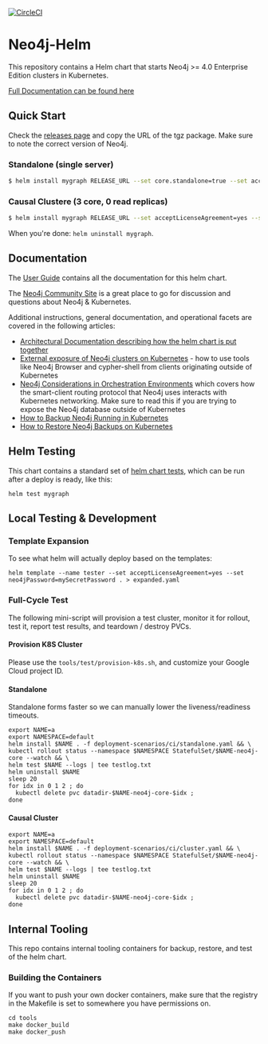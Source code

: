 [![CircleCI](https://circleci.com/gh/neo4j-contrib/neo4j-helm.svg?style=svg)](https://circleci.com/gh/neo4j-contrib/neo4j-helm)

# Neo4j-Helm

This repository contains a Helm chart that starts Neo4j >= 4.0 Enterprise Edition clusters in Kubernetes.

[Full Documentation can be found here](https://neo4j.com/labs/neo4j-helm/1.0.0/)

## Quick Start

Check the [releases page](https://github.com/neo4j-contrib/neo4j-helm/releases) and copy the URL of the tgz package.   Make sure to note the correct version of Neo4j.

### Standalone (single server)

```bash
$ helm install mygraph RELEASE_URL --set core.standalone=true --set acceptLicenseAgreement=yes --set neo4jPassword=mySecretPassword
```

### Causal Clustere (3 core, 0 read replicas)

```bash
$ helm install mygraph RELEASE_URL --set acceptLicenseAgreement=yes --set neo4jPassword=mySecretPassword
```

When you're done:  `helm uninstall mygraph`.

## Documentation

The [User Guide](https://neo4j.com/labs/neo4j-helm/1.0.0/) contains all the documentation for this helm chart.

The [Neo4j Community Site](https://community.neo4j.com/c/neo4j-graph-platform/cloud/76) is a great place to go for
discussion and questions about Neo4j & Kubernetes.

Additional instructions, general documentation, and operational facets are covered in the following
articles:

- [Architectural Documentation describing how the helm chart is put together](https://docs.google.com/presentation/d/14ziuwTzB6O7cp7fq0mA1lxWwZpwnJ9G4pZiwuLxBK70/edit?usp=sharing)
- [External exposure of Neo4j clusters on Kubernetes](tools/external-exposure/EXTERNAL-EXPOSURE.md) - how to use
tools like Neo4j Browser and cypher-shell from clients originating outside of Kubernetes
- [Neo4j Considerations in Orchestration Environments](https://medium.com/neo4j/neo4j-considerations-in-orchestration-environments-584db747dca5) which covers
how the smart-client routing protocol that Neo4j uses interacts with Kubernetes networking.  Make sure to read this if you are trying to expose the Neo4j database outside
of Kubernetes
- [How to Backup Neo4j Running in Kubernetes](https://medium.com/neo4j/how-to-backup-neo4j-running-in-kubernetes-3697761f229a)
- [How to Restore Neo4j Backups on Kubernetes](https://medium.com/google-cloud/how-to-restore-neo4j-backups-on-kubernetes-and-gke-6841aa1e3961)

## Helm Testing

This chart contains a standard set of [helm chart tests](https://helm.sh/docs/topics/chart_tests/), which 
can be run after a deploy is ready, like this:

```
helm test mygraph
```

## Local Testing & Development

### Template Expansion

To see what helm will actually deploy based on the templates:

```
helm template --name tester --set acceptLicenseAgreement=yes --set neo4jPassword=mySecretPassword . > expanded.yaml
```

### Full-Cycle Test

The following mini-script will provision a test cluster, monitor it for rollout, test it,
report test results, and teardown / destroy PVCs.

#### Provision K8S Cluster

Please use the `tools/test/provision-k8s.sh`, and customize your Google Cloud
project ID.

#### Standalone

Standalone forms faster so we can manually lower the liveness/readiness timeouts.

```
export NAME=a
export NAMESPACE=default
helm install $NAME . -f deployment-scenarios/ci/standalone.yaml && \
kubectl rollout status --namespace $NAMESPACE StatefulSet/$NAME-neo4j-core --watch && \
helm test $NAME --logs | tee testlog.txt
helm uninstall $NAME
sleep 20
for idx in 0 1 2 ; do
  kubectl delete pvc datadir-$NAME-neo4j-core-$idx ;
done
```

#### Causal Cluster

```
export NAME=a
export NAMESPACE=default
helm install $NAME . -f deployment-scenarios/ci/cluster.yaml && \
kubectl rollout status --namespace $NAMESPACE StatefulSet/$NAME-neo4j-core --watch && \
helm test $NAME --logs | tee testlog.txt
helm uninstall $NAME
sleep 20
for idx in 0 1 2 ; do
  kubectl delete pvc datadir-$NAME-neo4j-core-$idx ;
done
```

## Internal Tooling

This repo contains internal tooling containers for backup, restore, and test of
the helm chart.

### Building the Containers

If you want to push your own docker containers, make sure that the registry in 
the Makefile is set to somewhere you have permissions on.

```
cd tools
make docker_build
make docker_push
```